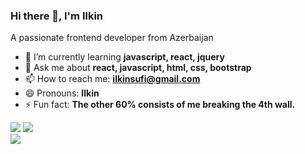 ### Hi there 👋, I'm Ilkin
A passionate frontend developer from Azerbaijan


- 🌱 I’m currently learning **javascript, react, jquery**
- 💬 Ask me about **react, javascript, html, css, bootstrap**
- 📫 How to reach me: **ilkinsufi@gmail.com**
- 😄 Pronouns: **Ilkin**
- ⚡ Fun fact: **The other 60% consists of me breaking the 4th wall.**
<!-- - 🤔 I’m looking for help with ... -->
<!-- - 👯 I’m looking to collaborate on ... -->
<!-- - 🔭 I’m currently working on ... -->

![](https://github-readme-stats.vercel.app/api/top-langs/?username=ilkinsufi&theme=react&hide_border=true&include_all_commits=true&count_private=true&layout=compact)
![](https://github-readme-stats.vercel.app/api?username=ilkinsufi&theme=react&hide_border=true&include_all_commits=true&count_private=true)<br/>
![](https://github-readme-streak-stats.herokuapp.com/?user=ilkinsufi&theme=react&hide_border=true)<br/>









